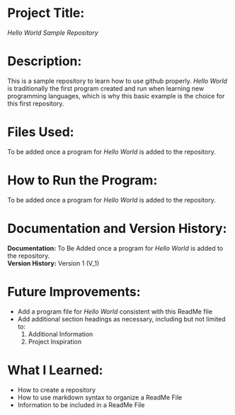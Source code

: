 # Project Title:
*Hello World Sample Repository*
# Description:
This is a sample repository to learn how to use github properly. *Hello World* is traditionally the first program created and run when learning new programming languages, which is why this basic example is the choice for this first repository. 
# Files Used:
To be added once a program for *Hello World* is added to the repository.
# How to Run the Program:
To be added once a program for *Hello World* is added to the repository.
# Documentation and Version History:
**Documentation:**  To Be Added once a program for *Hello World* is added to the repository.  
**Version History:** Version 1 (V_1)
# Future Improvements:
- Add a program file for *Hello World* consistent with this ReadMe file
- Add additional section headings as necessary, including but not limited to:
  1. Additional Information
  2. Project Inspiration
# What I Learned:
- How to create a repository
- How to use markdown syntax to organize a ReadMe File
- Information to be included in a ReadMe File
